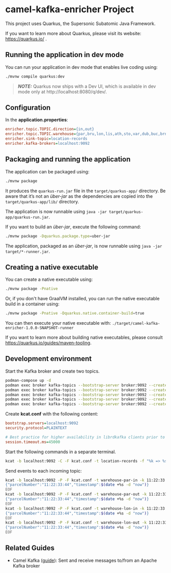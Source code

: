 # camel-kafka-enricher Project

This project uses Quarkus, the Supersonic Subatomic Java Framework.

If you want to learn more about Quarkus, please visit its website: https://quarkus.io/ .

## Running the application in dev mode

You can run your application in dev mode that enables live coding using:

```sh
./mvnw compile quarkus:dev
```

> **_NOTE:_**  Quarkus now ships with a Dev UI, which is available in dev mode only at http://localhost:8080/q/dev/.

## Configuration

In the **application.properties**:

```ini
enricher.topic.TOPIC.direction={in,out}
enricher.topic.TOPIC.warehouse={par,bru,lon,lis,ath,sto,var,dub,buc,brn}
enricher.sink-topic=location-records
enricher.kafka-brokers=localhost:9092
```

## Packaging and running the application

The application can be packaged using:

```sh
./mvnw package
```

It produces the `quarkus-run.jar` file in the `target/quarkus-app/` directory.
Be aware that it’s not an _über-jar_ as the dependencies are copied into the `target/quarkus-app/lib/` directory.

The application is now runnable using `java -jar target/quarkus-app/quarkus-run.jar`.

If you want to build an _über-jar_, execute the following command:

```sh
./mvnw package -Dquarkus.package.type=uber-jar
```

The application, packaged as an _über-jar_, is now runnable using `java -jar target/*-runner.jar`.

## Creating a native executable

You can create a native executable using:

```sh
./mvnw package -Pnative
```

Or, if you don't have GraalVM installed, you can run the native executable build in a container using:

```sh
./mvnw package -Pnative -Dquarkus.native.container-build=true
```

You can then execute your native executable with: `./target/camel-kafka-enricher-1.0.0-SNAPSHOT-runner`

If you want to learn more about building native executables, please consult https://quarkus.io/guides/maven-tooling.

## Development environment

Start the Kafka broker and create two topics.

```sh
podman-compose up -d
podman exec broker kafka-topics --bootstrap-server broker:9092 --create --topic warehouse-par-in
podman exec broker kafka-topics --bootstrap-server broker:9092 --create --topic warehouse-par-out
podman exec broker kafka-topics --bootstrap-server broker:9092 --create --topic warehouse-lon-in
podman exec broker kafka-topics --bootstrap-server broker:9092 --create --topic warehouse-lon-out
podman exec broker kafka-topics --bootstrap-server broker:9092 --create --topic location-records
```

Create **kcat.conf** with the following content:

```ini
bootstrap.servers=localhost:9092
security.protocol=PLAINTEXT

# Best practice for higher availability in librdkafka clients prior to 1.7
session.timeout.ms=45000
```

Start the following commands in a separate terminal.

```sh
kcat -b localhost:9092 -C -F kcat.conf -t location-records -f "%k => %s\n"
```

Send events to each incoming topic:

```sh
kcat -b localhost:9092 -P -F kcat.conf -t warehouse-par-in -k 11:22:33:44 <<EOF
{"parcelNumber":"11:22:33:44","timestamp":$(date +%s -d "now")}
EOF
kcat -b localhost:9092 -P -F kcat.conf -t warehouse-par-out -k 11:22:33:44 <<EOF
{"parcelNumber":"11:22:33:44","timestamp":$(date +%s -d "now")}
EOF
kcat -b localhost:9092 -P -F kcat.conf -t warehouse-lon-in -k 11:22:33:44 <<EOF
{"parcelNumber":"11:22:33:44","timestamp":$(date +%s -d "now")}
EOF
kcat -b localhost:9092 -P -F kcat.conf -t warehouse-lon-out -k 11:22:33:44 <<EOF
{"parcelNumber":"11:22:33:44","timestamp":$(date +%s -d "now")}
EOF
```

## Related Guides

- Camel Kafka ([guide](https://camel.apache.org/camel-quarkus/latest/reference/extensions/kafka.html)): Sent and receive messages to/from an Apache Kafka broker
